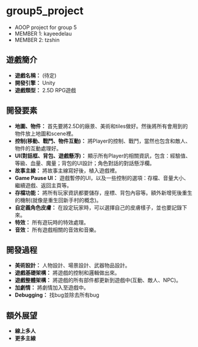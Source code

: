 # group5_project
- AOOP project for group 5
- MEMBER 1: kayeedelau
- MEMBER 2: tzshin

## 遊戲簡介
- **遊戲名稱：** (待定)
- **開發引擎：** Unity
- **遊戲類型：** 2.5D RPG遊戲

## 開發要素
- **地圖、物件：**
  首先要將2.5D的廠景、美術和tiles做好。然後將所有會用到的物件放上地圖和scene裡。
- **控制(移動、戰鬥、物件互動)：**
  將Player的控制、戰鬥，當然也包含和敵人、物件的互動處理好。
- **UI(對話框、背包、遊戲懸浮)：**
  顯示所有Player的相關資訊，包含：經驗值、等級、血量、魔量；背包的UI設計；角色對話的對話懸浮欄。
- **故事主線：**
  將故事主線寫好後，植入遊戲裡。
- **Game Pause UI：**
  遊戲暫停的UI，以及一些控制的選項：存檔、音量大小、繼續遊戲、返回主頁等。
- **存檔功能：**
  將所有玩家資訊都要儲存，座標、背包內容等。額外新增死後重生的機制(就像是重生回新手村的概念)。
- **自定義角色皮膚：**
  在設定玩家時，可以選擇自己的皮膚樣子，並也要記錄下來。
- **特效：**
  所有遊玩時的特效處理。
- **音效：**
  所有遊戲相關的音效和音樂。

## 開發過程
- **美術設計：**
  人物設計、場景設計、武器物品設計。
- **遊戲基礎架構：**
  將遊戲的控制和邏輯做出來。
- **遊戲整體架構：**
  將遊戲的所有部件都更新到遊戲中(互動、敵人、NPC)。
- **加劇情：**
  將劇情加入至遊戲中。
- **Debugging：**
  找bug並除去所有bug

## 額外展望
- **線上多人**
- **更多主線**

